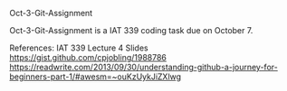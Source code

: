 Oct-3-Git-Assignment

Oct-3-Git-Assignment is a IAT 339 coding task due on October 7.

References:
IAT 339 Lecture 4 Slides
https://gist.github.com/cpjobling/1988786
https://readwrite.com/2013/09/30/understanding-github-a-journey-for-beginners-part-1/#awesm=~ouKzUykJiZXlwg
